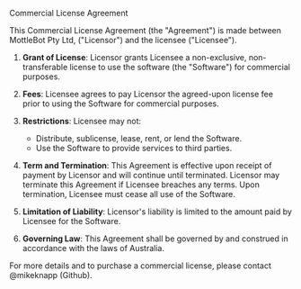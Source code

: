 Commercial License Agreement

This Commercial License Agreement (the "Agreement") is made between MottleBot Pty Ltd, ("Licensor") and the licensee ("Licensee").

1. **Grant of License**: Licensor grants Licensee a non-exclusive, non-transferable license to use the software (the "Software") for commercial purposes.

2. **Fees**: Licensee agrees to pay Licensor the agreed-upon license fee prior to using the Software for commercial purposes.

3. **Restrictions**: Licensee may not:

   - Distribute, sublicense, lease, rent, or lend the Software.
   - Use the Software to provide services to third parties.

4. **Term and Termination**: This Agreement is effective upon receipt of payment by Licensor and will continue until terminated. Licensor may terminate this Agreement if Licensee breaches any terms. Upon termination, Licensee must cease all use of the Software.

5. **Limitation of Liability**: Licensor's liability is limited to the amount paid by Licensee for the Software.

6. **Governing Law**: This Agreement shall be governed by and construed in accordance with the laws of Australia.

For more details and to purchase a commercial license, please contact @mikeknapp (Github).
